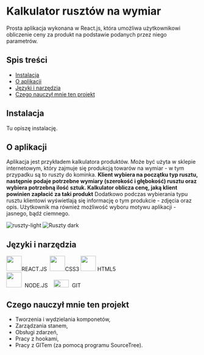 # Kalkulator rusztów na wymiar 
Prosta aplikacja wykonana w React.js, która umożliwa użytkownikowi obliczenie ceny za produkt na podstawie podanych przez niego parametrów. 

 ## Spis treści
* [Instalacja](#instalacja)
* [O aplikacji](#o-aplikacji)
* [Języki i narzędzia](#języki-i-narzędzia)
* [Czego nauczył mnie ten projekt](#czego-nauczył-mnie-ten-projekt)



## Instalacja 
Tu opiszę instalację. 

## O aplikacji
Aplikacja jest przykładem kalkulatora produktów. Może być użyta w sklepie internetowym, który zajmuje się produkcją towarów na wymiar - w tym przypadku są to ruszty do kominka. **Klient wybiera na początku typ rusztu, następnie podaje potrzebne wymiary (szerokość i głębokość) rusztu oraz wybiera potrzebną ilość sztuk. Kalkulator oblicza cenę, jaką klient powinien zapłacić za taki produkt** Dodatkowo podczas wybierania typu rusztu klientowi wyświetlają się informację o tym produkcie - zdjęcia oraz opis. Użytkownik ma również możliwość wyboru motywu aplikacji - jasnego, bądź ciemnego. 

![ruszty-light](https://user-images.githubusercontent.com/90143181/155708433-510a2b86-404e-4cc8-9fcd-196d90a566cc.png)
![Ruszty dark](https://user-images.githubusercontent.com/90143181/155708419-4c36ef0e-516a-4635-948c-4190390b5bb2.png)


## Języki i narzędzia
<p float="left">
<img src="https://user-images.githubusercontent.com/90143181/155710762-98754e3e-27fa-42fc-b1d2-b4976022ff8f.png" width="40" height="40">REACT.JS&nbsp
<img src="https://user-images.githubusercontent.com/90143181/155710948-14bf50e8-30b5-47f3-8151-9fc80556c0ed.png" width="40" height="40">CSS3&nbsp<img src="https://user-images.githubusercontent.com/90143181/155709360-40a94a88-a7ea-4d82-ba0c-f51aec3b3ff4.png" width="40" height="40"> HTML5<br><img src="https://user-images.githubusercontent.com/90143181/155711643-97bc4f8c-0460-4dd7-b4da-8cd79a08a2e3.png" width="40" height="40">&nbsp&nbspNODE.JS&nbsp&nbsp&nbsp&nbsp<img src="https://user-images.githubusercontent.com/90143181/155712064-fd173cb7-8581-4e16-bf99-194e4ac2be55.png" width="40" height="20">&nbsp&nbspGIT</p>

## Czego nauczył mnie ten projekt

- Tworzenia i wydzielania komponetów,
- Zarządzania stanem,
- Obsługi zdarzeń,
- Pracy z hookami,
- Pracy z GITem (za pomocą programu SourceTree).










